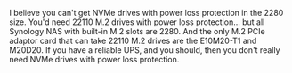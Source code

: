 I believe you can't get NVMe drives with power loss protection in the 2280 size. You'd need 22110 M.2 drives with power loss protection... but all Synology NAS with built-in M.2 slots are 2280. And the only M.2 PCIe adaptor card that can take 22110 M.2 drives are the E10M20-T1 and M20D20.
If you have a reliable UPS, and you should, then you don't really need NVMe drives with power loss protection.

